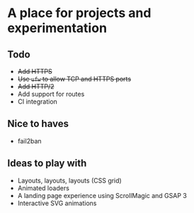 # A place for projects and experimentation

## Todo

- <s>Add HTTPS</s>
- <s>Use `ufw` to allow TCP and HTTPS ports</s>
- <s>Add HTTP/2</s>
- Add support for routes
- CI integration

## Nice to haves

- fail2ban

## Ideas to play with

- Layouts, layouts, layouts (CSS grid)
- Animated loaders
- A landing page experience using ScrollMagic and GSAP 3
- Interactive SVG animations
